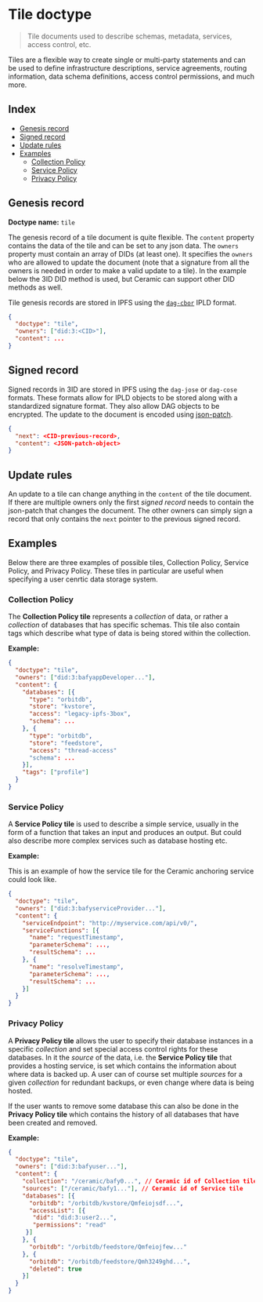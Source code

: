 # Tile doctype

> Tile documents used to describe schemas, metadata, services, access control, etc.

Tiles are a flexible way to create single or multi-party statements and can be used to define infrastructure descriptions, service agreements, routing information, data schema definitions, access control permissions, and much more.

## Index

- [Genesis record](#genesis-record)
- [Signed record](#signed-record)
- [Update rules](#update-rules)
- [Examples](#examples)
    - [Collection Policy](#collection-policy)
    - [Service Policy](#service-policy)
    - [Privacy Policy](#privacy-policy)

## Genesis record

**Doctype name:** `tile`

The genesis record of a tile document is quite flexible. The `content` property contains the data of the tile and can be set to any json data. The `owners` property must contain an array of DIDs (at least one). It specifies the `owners` who are allowed to update the document (note that a signature from all the owners is needed in order to make a valid update to a tile). In the example below the 3ID DID method is used, but Ceramic can support other DID methods as well.

Tile genesis records are stored in IPFS using the [`dag-cbor`](https://github.com/ipld/js-ipld-dag-cbor/) IPLD format.

```JSON
{
  "doctype": "tile",
  "owners": ["did:3:<CID>"],
  "content": ...
}
```

## Signed record

Signed records in 3ID are stored in IPFS using the `dag-jose` or `dag-cose` formats. These formats allow for IPLD objects to be stored along with a standardized signature format. They also allow DAG objects to be encrypted. The update to the document is encoded using [json-patch](https://github.com/Starcounter-Jack/JSON-Patch).

```JSON
{
  "next": <CID-previous-record>,
  "content": <JSON-patch-object>
}
```

## Update rules

An update to a tile can change anything in the `content` of the tile document. If there are multiple owners only the first *signed record* needs to contain the json-patch that changes the document. The other owners can simply sign a record that only contains the `next` pointer to the previous signed record.

## Examples

Below there are three examples of possible tiles, Collection Policy, Service Policy, and Privacy Policy. These tiles in particular are useful when specifying a user cenrtic data storage system.

### Collection Policy

The **Collection Policy tile** represents a *collection* of data, or rather a *collection* of databases that has specific schemas. This tile also contain tags which describe what type of data is being stored within the collection.

**Example:**

```JSON
{
  "doctype": "tile",
  "owners": ["did:3:bafyappDeveloper..."],
  "content": {
    "databases": [{
      "type": "orbitdb",
      "store": "kvstore",
      "access": "legacy-ipfs-3box",
      "schema": ...
    }, {
      "type": "orbitdb",
      "store": "feedstore",
      "access": "thread-access"
      "schema": ...
    }],
    "tags": ["profile"]
  }
}
```

### Service Policy

A **Service Policy tile** is used to describe a simple service, usually in the form of a function that takes an input and produces an output. But could also describe more complex services such as database hosting etc.

**Example:**

This is an example of how the service tile for the Ceramic anchoring service could look like.

```JSON
{
  "doctype": "tile",
  "owners": ["did:3:bafyserviceProvider..."],
  "content": {
    "serviceEndpoint": "http://myservice.com/api/v0/",
    "serviceFunctions": [{
      "name": "requestTimestamp",
      "parameterSchema": ...,
      "resultSchema": ...
    }, {
      "name": "resolveTimestamp",
      "parameterSchema": ...,
      "resultSchema": ...
    }]
  }
}
```

### Privacy Policy

A **Privacy Policy tile** allows the user to specify their database instances in a specific *collection* and set special access control rights for these databases. In it the *source* of the data, i.e. the **Service Policy tile** that provides a hosting service, is set which contains the information about where data is backed up. A user can of course set multiple *sources* for a given *collection* for redundant backups, or even change where data is being hosted.

If the user wants to remove some database this can also be done in the **Privacy Policy tile** which contains the history of all databases that have been created and removed.

**Example:**

```JSON
{
  "doctype": "tile",
  "owners": ["did:3:bafyuser..."],
  "content": {
    "collection": "/ceramic/bafy0...", // Ceramic id of Collection tile
    "sources": ["/ceramic/bafy1..."], // Ceramic id of Service tile
    "databases": [{
      "orbitdb": "/orbitdb/kvstore/Qmfeiojsdf...",
      "accessList": [{
       "did": "did:3:user2...",
       "permissions": "read"
     }]
    }, {
      "orbitdb": "/orbitdb/feedstore/Qmfeiojfew..."
    }, {
      "orbitdb": "/orbitdb/feedstore/Qmh3249ghd...",
      "deleted": true
    }]
  }
}
```

